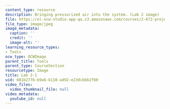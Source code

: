 ```yaml
---
content_type: resource
description: Bringing pressurized air into the system. (Lab 2 image)
file: https://ol-ocw-studio-app-qa.s3.amazonaws.com/courses/2-672-project-laboratory-spring-2009/681b277bb9a6b110ad92e23dcbbb2f60_lab21.jpg
file_type: image/jpeg
image_metadata:
  caption: ''
  credit: ''
  image-alt: ''
learning_resource_types:
- Tools
ocw_type: OCWImage
parent_title: Tools
parent_type: CourseSection
resourcetype: Image
title: Lab 2-1
uid: 681b277b-b9a6-b110-ad92-e23dcbbb2f60
video_files:
  video_thumbnail_file: null
video_metadata:
  youtube_id: null
---
```

